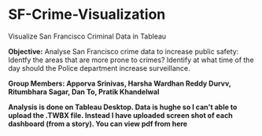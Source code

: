 # SF-Crime-Visualization
Visualize San Francisco Criminal Data in Tableau

<b>Objective:</b>
Analyse San Francisco crime data to increase public safety: 
<br>Identfy the areas that are more prone to crimes? Identify at what time of the day should the Police department increase surveillance.

<b>Group Members: Apporva Srinivas, Harsha Wardhan Reddy Durvv, Ritumbhara Sagar, Dan To, Pratik Khandelwal
  
<b>Analysis is done on Tableau Desktop. Data is hughe so I can't able to upload the .TWBX file. Instead I have uploaded screen shot of each dashboard (from a story). You can view pdf from here <a href='https://github.com/kpratikin/SF-Crime-Visualization/blob/master/SF_CrimeDataAnalysis.pdf'>
